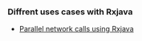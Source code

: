 ### Diffrent uses cases with Rxjava 

* [Parallel network calls using Rxjava](https://proandroiddev.com/rxjava-2-parallel-multiple-network-call-made-easy-1e1f14163eef)
